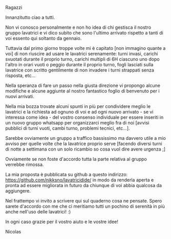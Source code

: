 Ragazzi

Innanzitutto ciao a tutti.

Non vi conosco personalmente e non ho idea di chi gestisca il nostro gruppo lavatrici e vi dico subito che sono l'ultimo arrivato rispetto a tanti di voi essento qui soltanto da gennaio.

Tuttavia dal primo giorno troppe volte mi è capitato [non immagino quante a voi] di non riuscire ad usare le lavatrici serenamente: turni invasi, carichi svuotati durante il proprio turno, carichi multipli di 6H ciascuno uno dopo l'altro in orari vuoti o peggio durante il proprio turno, fogli lasciati sulla lavatrice con scritto gentilmente di non invadere i turni strappati senza risposta, etc...

Nella speranza di fare un passo nella giusta direzione vi propongo alcune modifiche e alcune aggiunte al nostro fantastico foglio di benvenuto per i nuovi arrivati.

Nella mia bozza trovate alcuni spunti in più per condividere meglio le lavatrici e la richiesta ad ognuno di voi e ad ogni nuovo arrivato - se vi interessa come idea - del vostro consenso individuale per essere inseriti in un nuovo gruppo whatsapp per organizzarci meglio fra di noi [avvisi pubblici di turni vuoti, cambi turno, problemi tecnici, etc...].

Sarebbe ovviamente un gruppo a traffico bassissimo ma davvero utile a mio avviso per quelle volte che la lavatrice proprio serve [facendo diversi turni di notte a settimana con un solo ricambio so cosa vuol dire avere urgenza ;]

Ovviamente se non foste d'accordo tutta la parte relativa al gruppo verrebbe rimossa.

La mia proposta è pubblicata su github a questo indirizzo: https://github.com/nikksno/lavatricidide/ in modo da renderla aperta e pronta ad essere migliorata in futuro da chiunque di voi abbia qualcosa da aggiungere.

Nel frattempo vi invito a scrivere qui sul quaderno cosa ne pensate. Spero sarete d'accordo con me che ci meritiamo tutti un pochino di serenità in più anche nell'uso delle lavatrici! :)

In ogni caso grazie per il vostro aiuto e le vostre idee!


Nicolas
